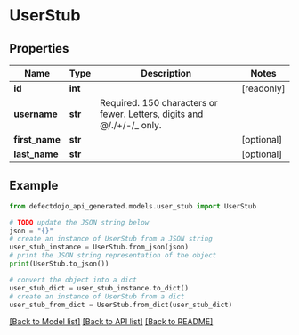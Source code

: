 # UserStub


## Properties

Name | Type | Description | Notes
------------ | ------------- | ------------- | -------------
**id** | **int** |  | [readonly] 
**username** | **str** | Required. 150 characters or fewer. Letters, digits and @/./+/-/_ only. | 
**first_name** | **str** |  | [optional] 
**last_name** | **str** |  | [optional] 

## Example

```python
from defectdojo_api_generated.models.user_stub import UserStub

# TODO update the JSON string below
json = "{}"
# create an instance of UserStub from a JSON string
user_stub_instance = UserStub.from_json(json)
# print the JSON string representation of the object
print(UserStub.to_json())

# convert the object into a dict
user_stub_dict = user_stub_instance.to_dict()
# create an instance of UserStub from a dict
user_stub_from_dict = UserStub.from_dict(user_stub_dict)
```
[[Back to Model list]](../README.md#documentation-for-models) [[Back to API list]](../README.md#documentation-for-api-endpoints) [[Back to README]](../README.md)


